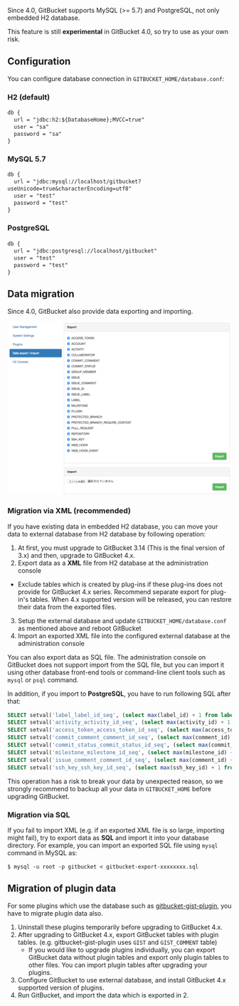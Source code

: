 Since 4.0, GitBucket supports MySQL (>= 5.7) and PostgreSQL, not only embedded H2 database.

This feature is still **experimental** in GitBucket 4.0, so try to use as your own risk.

## Configuration

You can configure database connection in `GITBUCKET_HOME/database.conf`:

### H2 (default)

```
db {
  url = "jdbc:h2:${DatabaseHome};MVCC=true"
  user = "sa"
  password = "sa"
}
```

### MySQL 5.7

```
db {
  url = "jdbc:mysql://localhost/gitbucket?useUnicode=true&characterEncoding=utf8"
  user = "test"
  password = "test"
}
```

### PostgreSQL

```
db {
  url = "jdbc:postgresql://localhost/gitbucket"
  user = "test"
  password = "test"
}
```

## Data migration

Since 4.0, GitBucket also provide data exporting and importing.

![Data export and import](database_export.png)

### Migration via XML (recommended)

If you have existing data in embedded H2 database, you can move your data to external database from H2 database by following operation:

1. At first, you must upgrade to GitBucket 3.14 (This is the final version of 3.x) and then, upgrade to GitBucket 4.x.
2. Export data as a **XML** file from H2 database at the administration console
  - Exclude tables which is created by plug-ins if these plug-ins does not provide for GitBucket 4.x series. Recommend separate export for plug-in's tables. When 4.x supported version will be released, you can restore their data from the exported files.
3. Setup the external database and update `GITBUCKET_HOME/database.conf` as mentioned above and reboot GitBucket
4. Import an exported XML file into the configured external database at the administration console

You can also export data as SQL file. The administration console on GitBucket does not support import from the SQL file, but you can import it using other database front-end tools or command-line client tools such as `mysql` or `psql` command.

In addition, if you import to **PostgreSQL**, you have to run following SQL after that:

```sql
SELECT setval('label_label_id_seq', (select max(label_id) + 1 from label));
SELECT setval('activity_activity_id_seq', (select max(activity_id) + 1 from activity));
SELECT setval('access_token_access_token_id_seq', (select max(access_token_id) + 1 from access_token));
SELECT setval('commit_comment_comment_id_seq', (select max(comment_id) + 1 from commit_comment));
SELECT setval('commit_status_commit_status_id_seq', (select max(commit_status_id) + 1 from commit_status));
SELECT setval('milestone_milestone_id_seq', (select max(milestone_id) + 1 from milestone));
SELECT setval('issue_comment_comment_id_seq', (select max(comment_id) + 1 from issue_comment));
SELECT setval('ssh_key_ssh_key_id_seq', (select max(ssh_key_id) + 1 from ssh_key));
```

This operation has a risk to break your data by unexpected reason, so we strongly recommend to backup all your data in `GITBUCKET_HOME` before upgrading GitBucket.

### Migration via SQL

If you fail to import XML (e.g. if an exported XML file is so large, importing might fail), try to export data as **SQL** and import it into your database directory. For example, you can import an exported SQL file using `mysql` command in MySQL as:

```
$ mysql -u root -p gitbucket < gitbucket-export-xxxxxxxx.sql
```

## Migration of plugin data

For some plugins which use the database such as [gitbucket-gist-plugin](https://github.com/gitbucket/gitbucket-gist-plugin), you have to migrate plugin data also.

1. Uninstall these plugins temporarily before upgrading to GitBucket 4.x.
2. After upgrading to GitBucket 4.x, export GitBucket tables with plugin tables. (e.g. gitbucket-gist-plugin uses `GIST` and `GIST_COMMENT` table)
   - If you would like to upgrade plugins individually, you can export GitBucket data without plugin tables and export only plugin tables to other files. You can import plugin tables after upgrading your plugins.
3. Configure GitBucket to use external database, and install GitBucket 4.x supported version of plugins.
4. Run GitBucket, and import the data which is exported in 2.